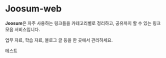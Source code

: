 # Joosum-web

**Joosum**은 자주 사용하는 링크들을 카테고리별로 정리하고, 공유까지 할 수 있는 링크 모음 서비스입니다.

업무 자료, 학습 자료, 블로그 글 등을 한 곳에서 관리하세요.

테스트
